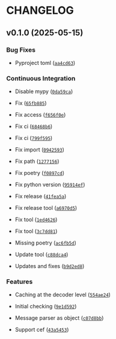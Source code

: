 # CHANGELOG


## v0.1.0 (2025-05-15)

### Bug Fixes

- Pyproject toml
  ([`aa4cd63`](https://github.com/ziggiz-courier/core-data-processing/commit/aa4cd639c43133322ed817d2c7f0c097be1518fd))

### Continuous Integration

- Disable mypy
  ([`0da59ca`](https://github.com/ziggiz-courier/core-data-processing/commit/0da59ca164aa32416201f5433d59f8298c90bb4e))

- Fix
  ([`65fb885`](https://github.com/ziggiz-courier/core-data-processing/commit/65fb885ca25ec11af0ad74303c10d7d1385dd33a))

- Fix access
  ([`f656f0e`](https://github.com/ziggiz-courier/core-data-processing/commit/f656f0eb758d5baac4aef3e61a7724ac50ff0d31))

- Fix ci
  ([`68468b6`](https://github.com/ziggiz-courier/core-data-processing/commit/68468b69c44bb98637e392f6901f8c98a4ae82c2))

- Fix ci
  ([`799f595`](https://github.com/ziggiz-courier/core-data-processing/commit/799f595e357424912ae395cfb0ff8c6021bcdcc3))

- Fix import
  ([`0942593`](https://github.com/ziggiz-courier/core-data-processing/commit/09425934cda283b27cf3e4b6126f5c049cd2fdb3))

- Fix path
  ([`1277156`](https://github.com/ziggiz-courier/core-data-processing/commit/1277156a059aa7bfc1a2462e1938563b7ed8df07))

- Fix poetry
  ([`f0897cd`](https://github.com/ziggiz-courier/core-data-processing/commit/f0897cdf3be6e9e8a4f8d5d8ebd041ae391ec16c))

- Fix python version
  ([`95914ef`](https://github.com/ziggiz-courier/core-data-processing/commit/95914efde29e13532b0efc31544a5e13f656ba43))

- Fix release
  ([`41fea5a`](https://github.com/ziggiz-courier/core-data-processing/commit/41fea5a7ecfae7ea74e9c58426395caed1d8833d))

- Fix release tool
  ([`a6970d5`](https://github.com/ziggiz-courier/core-data-processing/commit/a6970d5000f5f50b909c7aec7d481bff05c2d931))

- Fix tool
  ([`1ed4626`](https://github.com/ziggiz-courier/core-data-processing/commit/1ed46264ec65b443b9c234c150a31d40026380ca))

- Fix tool
  ([`3c7dd81`](https://github.com/ziggiz-courier/core-data-processing/commit/3c7dd81ee04a8d78914035dca09fc81c50c6de9c))

- Missing poetry
  ([`ac6fb5d`](https://github.com/ziggiz-courier/core-data-processing/commit/ac6fb5dad6fadbd12acf59e7f4d7d2315482cfce))

- Update tool
  ([`c88dca4`](https://github.com/ziggiz-courier/core-data-processing/commit/c88dca46bdde661ed63b7bdfd4d497bcfca284a8))

- Updates and fixes
  ([`b9d2ed8`](https://github.com/ziggiz-courier/core-data-processing/commit/b9d2ed80d65bf9a6f28377c3991f2142a61c7389))

### Features

- Caching at the decoder level
  ([`554ae24`](https://github.com/ziggiz-courier/core-data-processing/commit/554ae24515209a4a482ce6aacb1a46ab3b974e47))

- Initial checking
  ([`9e1d592`](https://github.com/ziggiz-courier/core-data-processing/commit/9e1d59224ac68338c85ce106e186db53865d8db7))

- Message parser as object
  ([`c07d8bb`](https://github.com/ziggiz-courier/core-data-processing/commit/c07d8bb59ad8d1460c5bfc432f63db5d4f47461a))

- Support cef
  ([`43a5453`](https://github.com/ziggiz-courier/core-data-processing/commit/43a54532f183d4c513866e79bc226d5cbe90ed3b))
